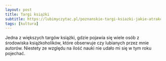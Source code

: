 ```yaml
---
layout: post
title: Targi książki
subtitle: https://lubimyczytac.pl/poznanskie-targi-ksiazki-jakie-atrakcje-czekaja-na-czytelnikow-10-12-marca
tags: [kultura]
---
```


Jedna z większych targów książki, gdzie pojawia się wiele osób z środowiska książkoholików, które obserwuje czy lubianych przez mnie autorów. Niestety ze względu na ilość nauki nie udało mi się w tym roku pojechać.
